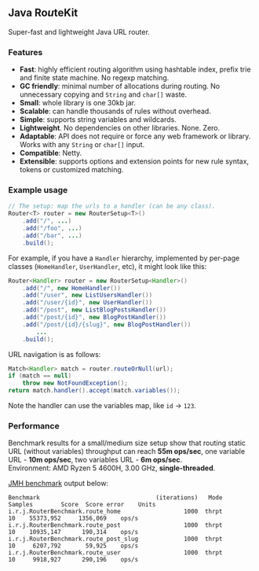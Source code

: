 Java Ro*u*teKit
---------------

Super-fast and lightweight Java URL router.

### Features

- **Fast**: highly efficient routing algorithm using hashtable index, prefix trie and finite state machine. No regexp matching.
- **GC friendly**: minimal number of allocations during routing. No unnecessary copying and `String` and `char[]` waste.
- **Small**: whole library is one 30kb jar.
- **Scalable**: can handle thousands of rules without overhead.
- **Simple**: supports string variables and wildcards.
- **Lightweight**. No dependencies on other libraries. None. Zero.
- **Adaptable**: API does not require or force any web framework or library. Works with any `String` or `char[]` input.
- **Compatible**: Netty.
- **Extensible**: supports options and extension points for new rule syntax, tokens or customized matching.

### Example usage

```java
// The setup: map the urls to a handler (can be any class).
Router<T> router = new RouterSetup<T>()
    .add("/", ...)
    .add("/foo", ...)
    .add("/bar", ...)
    .build();
```

For example, if you have a `Handler` hierarchy, implemented by per-page classes (`HomeHandler`, `UserHandler`, etc),
it might look like this:

```java
Router<Handler> router = new RouterSetup<Handler>()
    .add("/", new HomeHandler())
    .add("/user", new ListUsersHandler())
    .add("/user/{id}", new UserHandler())
    .add("/post", new ListBlogPostsHandler())
    .add("/post/{id}", new BlogPostHandler())
    .add("/post/{id}/{slug}", new BlogPostHandler())
        ...
    .build();
```

URL navigation is as follows:

```java
Match<Handler> match = router.routeOrNull(url);
if (match == null)
    throw new NotFoundException();
return match.handler().accept(match.variables());
```

Note the handler can use the variables map, like `id` -> `123`.

### Performance

Benchmark results for a small/medium size setup show that routing static URL (without variables) throughput 
can reach <b>55m ops/sec</b>, one variable URL - <b>10m ops/sec</b>, two variables URL - <b>6m ops/sec</b>.
<br>
Environment: AMD Ryzen 5 4600H, 3.00 GHz, <b>single-threaded</b>.

<a href='/src/test/java/io/routekit/jmh'>JMH benchmark</a> output below:

```
Benchmark                                 (iterations)   Mode   Samples        Score  Score error    Units
i.r.j.RouterBenchmark.route_home                  1000  thrpt        10    55373,952     1356,069    ops/s
i.r.j.RouterBenchmark.route_post                  1000  thrpt        10    10935,147      190,314    ops/s
i.r.j.RouterBenchmark.route_post_slug             1000  thrpt        10     6207,792       59,925    ops/s
i.r.j.RouterBenchmark.route_user                  1000  thrpt        10     9918,927      290,196    ops/s
```
